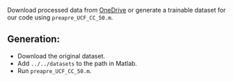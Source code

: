 Download processed data from [OneDrive](https://mailnwpueducn-my.sharepoint.com/:u:/g/personal/gjy3035_mail_nwpu_edu_cn/EXYJLpq5QftMo_lpaNfvdDcBsgcfS2wM0FLTPQqTw9e2kQ?e=evyD6Q) or generate a trainable dataset for our code using ```preapre_UCF_CC_50.m```.

## Generation:
- Download the original dataset.
- Add ```../../datasets``` to the path in Matlab.
- Run ```preapre_UCF_CC_50.m```.